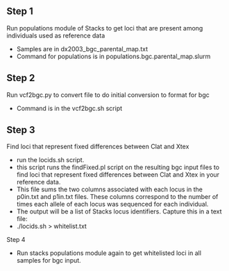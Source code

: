 ## Step 1
Run populations module of Stacks to get loci that are present among individuals used as reference data
* Samples are in dx2003_bgc_parental_map.txt
* Command for populations is in populations.bgc.parental_map.slurm

## Step 2
Run vcf2bgc.py to convert file to do initial conversion to format for bgc
* Command is in the vcf2bgc.sh script

## Step 3
Find loci that represent fixed differences between Clat and Xtex
* run the locids.sh script.
* this script runs the findFixed.pl script on the resulting bgc input files to find loci that represent fixed differences between Clat and Xtex in your reference data.
* This file sums the two columns associated with each locus in the p0in.txt and p1in.txt files. These columns correspond to the number of times each allele of each locus was sequenced for each individual.
* The output will be a list of Stacks locus identifiers. Capture this in a text file:
* ./locids.sh > whitelist.txt

Step 4
* Run stacks populations module again to get whitelisted loci in all samples for bgc input.
